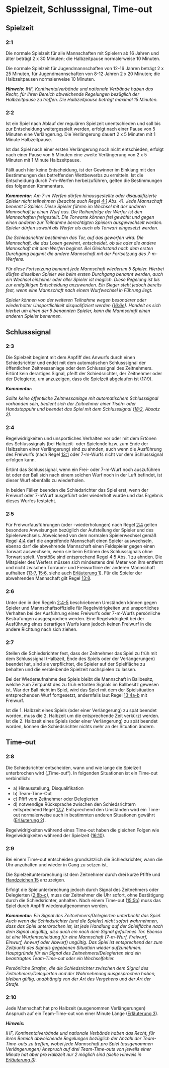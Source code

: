 # Spielzeit, Schlusssignal, Time-out

## Spielzeit

### 2:1 
Die normale Spielzeit für alle Mannschaften mit Spielern ab 16 Jahren und älter beträgt 
2 x 30 Minuten; die Halbzeitpause normalerweise 10 Minuten. 

Die normale Spielzeit für Jugendmannschaften von 12-16 Jahren beträgt 2 x 25 Minuten, für 
Jugendmannschaften von 8-12 Jahren 2 x 20 Minuten; die Halbzeitpausen normalerweise 10 Minuten.

***Hinweis:***
*IHF, Kontinentalverbände und nationale Verbände haben das Recht, für ihren Bereich abweichende 
Regelungen bezüglich der Halbzeitpause zu treffen. Die Halbzeitpause beträgt maximal 15 Minuten.*

### 2:2 
Ist ein Spiel nach Ablauf der regulären Spielzeit unentschieden und soll bis zur Entscheidung 
weitergespielt werden, erfolgt nach einer Pause von 5 Minuten eine Verlängerung. Die Verlängerung 
dauert 2 x 5 Minuten mit 1 Minute Halbzeitpause. 

Ist das Spiel nach einer ersten Verlängerung noch nicht entschieden, erfolgt nach einer Pause von 
5 Minuten eine zweite Verlängerung von 2 x 5 Minuten mit 1 Minute Halbzeitpause. 

Fällt auch hier keine Entscheidung, ist der Gewinner im Einklang mit den Bestimmungen des betreffenden 
Wettbewerbs zu ermitteln. Ist die Entscheidung durch 7-m-Werfen herbeizuführen, gelten die Bestimmungen 
des folgenden Kommentars.

***Kommentar:***
*Am 7-m Werfen dürfen hinausgestellte oder disqualifizierte Spieler nicht teilnehmen (beachte auch 
Regel [4:1](#4:1) Abs. 4). Jede Mannschaft benennt 5 Spieler. Diese Spieler führen im Wechsel mit der 
anderen Mannschaft je einen Wurf aus. Die Reihenfolge der Werfer ist den Mannschaften freigestellt. 
Die Torwarte können frei gewählt und gegen einen anderen zur Teilnahme berechtigten Spielern ausgewechselt 
werden. Spieler dürfen sowohl als Werfer als auch als Torwart eingesetzt werden.*
 
*Die Schiedsrichter bestimmen das Tor, auf das geworfen wird. Die Mannschaft, die das Losen gewinnt, 
entscheidet, ob sie oder die andere Mannschaft mit dem Werfen beginnt. Bei Gleichstand nach dem ersten 
Durchgang beginnt die andere Mannschaft mit der Fortsetzung des 7-m-Werfens.*
 
*Für diese Fortsetzung benennt jede Mannschaft wiederum 5 Spieler. Hierbei dürfen dieselben Spieler wie beim 
ersten Durchgang benannt werden, auch ein Wechsel einzelner oder aller Spieler ist möglich. Diese Regelung 
ist bis zur endgültigen Entscheidung anzuwenden. Ein Sieger steht jedoch bereits fest, wenn eine Mannschaft 
nach einem Wurfwechsel in Führung liegt.*
 
*Spieler können von der weiteren Teilnahme wegen besonderer oder wiederholter Unsportlichkeit disqualifiziert 
werden ([16:6e](#16:6)). Handelt es sich hierbei um einen der 5 benannten Spieler, kann die Mannschaft einen 
anderen Spieler benennen.*

## Schlusssignal

### 2:3 
Die Spielzeit beginnt mit dem Anpfiff des Anwurfs durch einen Schiedsrichter und endet mit dem automatischen 
Schlusssignal der öffentlichen Zeitmessanlage oder dem Schlusssignal des Zeitnehmers. Ertönt kein derartiges 
Signal, pfeift der Schiedsrichter, der Zeitnehmer oder der Delegierte, um anzuzeigen, dass die Spielzeit abgelaufen 
ist ([17:9](#17:9)).

***Kommentar:***

*Sollte keine öffentliche Zeitmessanlage mit automatischem Schlusssignal vorhanden sein, bedient sich der Zeitnehmer 
einer Tisch- oder Handstoppuhr und beendet das Spiel mit dem Schlusssignal ([18:2](#18:2), Absatz 2).*

### 2:4 
Regelwidrigkeiten und unsportliches Verhalten vor oder mit dem Ertönen des Schlusssignals (bei Halbzeit- oder Spielende 
bzw. zum Ende der Halbzeiten einer Verlängerung) sind zu ahnden, auch wenn die Ausführung des Freiwurfs (nach Regel 
[13:1](#13:1) oder 7-m-Wurfs nicht vor dem Schlusssignal erfolgen kann. 

Ertönt das Schlusssignal, wenn ein Frei- oder 7-m-Wurf noch auszuführen ist oder der Ball sich nach einem solchen 
Wurf noch in der Luft befindet, ist dieser Wurf ebenfalls zu wiederholen. 

In beiden Fällen beenden die Schiedsrichter das Spiel erst, wenn der Freiwurf oder 7-mWurf ausgeführt oder wiederholt 
wurde und das Ergebnis dieses Wurfes feststeht.

### 2:5
Für Freiwurfausführungen (oder -wiederholungen) nach Regel [2:4](#2:4) gelten besondere Anweisungen bezüglich der 
Aufstellung der Spieler und des Spielerwechsels. Abweichend von dem normalen Spielerwechsel gemäß Regel [4:4](#4:4) 
darf die angreifende Mannschaft einen Spieler auswechseln, ebenso darf die abwehrende Mannschaft einen Feldspieler 
gegen einen Torwart auswechseln, wenn sie beim Ertönen des Schlusssignals ohne Torwart spielt. Verstöße sind 
entsprechend Regel [4:5](#4:5) Abs. 1 zu ahnden. Die Mitspieler des Werfers müssen sich mindestens drei Meter von 
ihm entfernt und nicht zwischen Torraum- und Freiwurflinie der anderen Mannschaft aufhalten ([13:7](#13:7), 
[15:6](#15:6), siehe auch [Erläuterung 1](#1.-free-throw-execution-after-the-final-signal-(2:4-6))). Für die Spieler 
der abwehrenden Mannschaft gilt Regel [13:8](#13:8).

### 2:6 
Unter den in den Regeln [2:4-5](#2:4) beschriebenen Umständen können gegen Spieler und Mannschaftsoffizielle für 
Regelwidrigkeiten und unsportliches Verhalten bei der Ausführung eines Freiwurfs oder 7-m-Wurfs persönliche 
Bestrafungen ausgesprochen werden. Eine Regelwidrigkeit bei der Ausführung eines derartigen Wurfs kann jedoch keinen 
Freiwurf in die andere Richtung nach sich ziehen.

### 2:7
Stellen die Schiedsrichter fest, dass der Zeitnehmer das Spiel zu früh mit dem Schlusssignal (Halbzeit, Ende des 
Spiels oder der Verlängerungen) beendet hat, sind sie verpflichtet, die Spieler auf der Spielfläche zu behalten 
und die verbleibende Spielzeit nachspielen zu lassen. 

Bei der Wiederaufnahme des Spiels bleibt die Mannschaft in Ballbesitz, welche zum Zeitpunkt des zu früh ertönten
Signals im Ballbesitz gewesen ist. War der Ball nicht im Spiel, wird das Spiel mit dem der Spielsituation entsprechenden 
Wurf fortgesetzt, andernfalls laut Regel [13:4a-b](#13:4) mit Freiwurf. 

Ist die 1. Halbzeit eines Spiels (oder einer Verlängerung) zu spät beendet worden, muss die 2. Halbzeit um die 
entsprechende Zeit verkürzt werden. Ist die 2. Halbzeit eines Spiels (oder einer Verlängerung) zu spät beendet worden, 
können die Schiedsrichter nichts mehr an der Situation ändern.

## Time-out

### 2:8 
Die Schiedsrichter entscheiden, wann und wie lange die Spielzeit unterbrochen wird („Time-out“). In folgenden 
Situationen ist ein Time-out verbindlich: 
- a) Hinausstellung, Disqualifikation 
- b) Team-Time-Out 
- c) Pfiff vom Zeitnehmer oder Delegierten 
- d) notwendige Rücksprache zwischen den Schiedsrichtern entsprechend Regel [17:7](#17:7).
Entsprechend den Umständen wird ein Time-out normalerweise auch in bestimmten anderen Situationen gewährt 
([Erläuterung 2](#2.-time-out-(2:8))). 

Regelwidrigkeiten während eines Time-out haben die gleichen Folgen wie Regelwidrigkeiten während der Spielzeit 
([16:10](#16:10)).

### 2:9 
Bei einem Time-out entscheiden grundsätzlich die Schiedsrichter, wann die Uhr anzuhalten und wieder in Gang zu 
setzen ist. 

Die Spielzeitunterbrechung ist dem Zeitnehmer durch drei kurze Pfiffe und [Handzeichen 15](#15---time-out) anzuzeigen. 

Erfolgt die Spielunterbrechung jedoch durch Signal des Zeitnehmers oder Delegierten ([2:8b-c](#2:8)), muss der 
Zeitnehmer die Uhr sofort, ohne Bestätigung durch die Schiedsrichter, anhalten. Nach einem Time-out ([15:5b](#15:5)) 
muss das Spiel durch Anpfiff wiederaufgenommen werden.

***Kommentar:***
*Ein Signal des Zeitnehmers/Delegierten unterbricht das Spiel. Auch wenn die Schiedsrichter (und die Spieler) 
nicht sofort wahrnehmen, dass das Spiel unterbrochen ist, ist jede Handlung auf der Spielfläche nach dem Signal 
ungültig, also auch ein nach dem Signal gefallenes Tor. Ebenso ist eine Wurfentscheidung für eine Mannschaft 
(7-m-Wurf, Freiwurf, Einwurf, Anwurf oder Abwurf) ungültig. Das Spiel ist entsprechend der zum Zeitpunkt des Signals 
gegebenen Situation wieder aufzunehmen. Hauptgründe für ein Signal des Zeitnehmers/Delegierten sind ein beantragtes 
Team-Time-out oder ein Wechselfehler.* 

*Persönliche Strafen, die die Schiedsrichter zwischen dem Signal des Zeitnehmers/Delegierten und der Wahrnehmung 
ausgesprochen haben, bleiben gültig, unabhängig von der Art des Vergehens und der Art der Strafe.*

### 2:10 
Jede Mannschaft hat pro Halbzeit (ausgenommen Verlängerungen) Anspruch auf ein Team-Time-out von einer Minute 
Länge ([Erläuterung 3](#3.-team-time-out-(2:10))).

***Hinweis:***

*IHF, Kontinentalverbände und nationale Verbände haben das Recht, für ihren Bereich abweichende Regelungen 
bezüglich der Anzahl der Team-Time-outs zu treffen, wobei jede Mannschaft pro Spiel (ausgenommen Verlängerungen) 
Anspruch auf drei Team-Time-outs von jeweils einer Minute hat aber pro Halbzeit nur 2 möglich sind (siehe Hinweis 
in [Erläuterung 3](#3.-team-time-out-(2:10))).*
